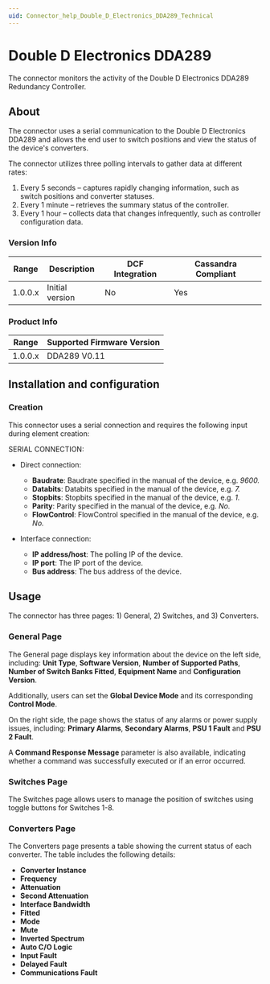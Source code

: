```yaml
---
uid: Connector_help_Double_D_Electronics_DDA289_Technical
---
```


# Double D Electronics DDA289

The connector monitors the activity of the Double D Electronics DDA289 Redundancy Controller.

## About

The connector uses a serial communication to the Double D Electronics DDA289 and allows the end user to switch positions and view the status of the device's converters.

The connector utilizes three polling intervals to gather data at different rates:

1) Every 5 seconds – captures rapidly changing information, such as switch positions and converter statuses.
2) Every 1 minute – retrieves the summary status of the controller.
3) Every 1 hour – collects data that changes infrequently, such as controller configuration data.

### Version Info

| Range | Description | DCF Integration | Cassandra Compliant |
|------------------|-----------------|---------------------|-------------------------|
| 1.0.0.x          | Initial version | No                  | Yes                     |

### Product Info

| Range | Supported Firmware Version |
|------------------|-----------------------------|
| 1.0.0.x          | DDA289 V0.11                |

## Installation and configuration

### Creation

This connector uses a serial connection and requires the following input during element creation:

SERIAL CONNECTION:

- Direct connection:

  - **Baudrate**: Baudrate specified in the manual of the device, e.g. *9600.*
  - **Databits**: Databits specified in the manual of the device, e.g. *7.*
  - **Stopbits**: Stopbits specified in the manual of the device, e.g. *1.*
  - **Parity**: Parity specified in the manual of the device, e.g. *No.*
  - **FlowControl**: FlowControl specified in the manual of the device, e.g. *No.*

- Interface connection:

  - **IP address/host**: The polling IP of the device.
  - **IP port**: The IP port of the device.
  - **Bus address**: The bus address of the device.

## Usage

The connector has three pages: 1) General, 2) Switches, and 3) Converters.

### General Page

The General page displays key information about the device on the left side, including: **Unit Type**, **Software Version**, **Number of Supported Paths**, **Number of Switch Banks Fitted**, **Equipment Name** and **Configuration Version**.

Additionally, users can set the **Global Device Mode** and its corresponding  **Control Mode**.

On the right side, the page shows the status of any alarms or power supply issues, including:  **Primary Alarms**, **Secondary Alarms**, **PSU 1 Fault** and **PSU 2 Fault**.

A **Command Response Message** parameter is also available, indicating whether a command was successfully executed or if an error occurred.

### Switches Page

The Switches page allows users to manage the position of switches using toggle buttons for Switches 1-8.

### Converters Page

The Converters page presents a table showing the current status of each converter. The table includes the following details:

- **Converter Instance**
- **Frequency**
- **Attenuation**
- **Second Attenuation**
- **Interface Bandwidth**
- **Fitted**
- **Mode**
- **Mute**
- **Inverted Spectrum**
- **Auto C/O Logic**
- **Input Fault**
- **Delayed Fault**
- **Communications Fault**
